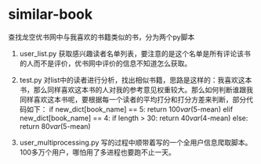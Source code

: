 # similar-book
查找龙空优书网中与我喜欢的书籍类似的书，分为两个py脚本
1. user_list.py
获取感兴趣读者名单列表，要注意的是这个名单是所有评论该书的人而不是评价，优书网中评价的信息不知道怎么获取。

2. test.py
对list中的读者进行分析，找出相似书籍，思路是这样的：我喜欢这本书，那么同样喜欢这本书的人对我的参考意见权重较大。那么如何判断谁跟我同样喜欢这本书呢，要根据每一个读者的平均打分和打分方差来判断，部分代码如下：
if new_dict[book_name] == 5:
        return 100*var*(5-mean)
    elif new_dict[book_name] == 4:
        if length > 30:
            return 40*var*(4-mean)
        else:
            return 80*var*(5-mean)

3. user_multiprocessing.py
写的过程中顺带着写的一个全用户信息爬取脚本。100多万个用户，哪怕用了多进程也要跑不止一天。
